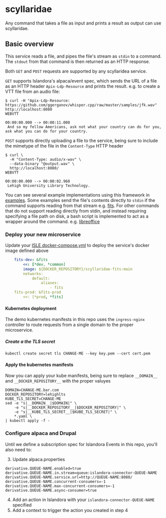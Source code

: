 # scyllaridae

Any command that takes a file as input and prints a result as output can use scyllaridae.


## Basic overview

This service reads a file, and pipes the file's stream as `stdin` to a command. The `stdout` from that command is then returned as an HTTP response.

Both `GET` and `POST` requests are supported by any scyllaridea service.

`GET` supports Islandora's alpaca/event spec, which sends the URL of a file as an HTTP header `Apix-Ldp-Resource` and prints the result. e.g. to create a VTT file from an audio file:

```
$ curl -H "Apix-Ldp-Resource: https://github.com/ggerganov/whisper.cpp/raw/master/samples/jfk.wav" http://localhost:8080
WEBVTT

00:00:00.000 --> 00:00:11.000
 And so my fellow Americans, ask not what your country can do for you, ask what you can do for your country.
```

`POST` supports directly uploading a file to the service, being sure to include the mimetype of the file in the `Content-Type` HTTP header

```
$ curl \
  -H "Content-Type: audio/x-wav" \
  --data-binary "@output.wav" \
  http://localhost:8080/
WEBVTT

00:00:00.000 --> 00:00:02.960
 Lehigh University Library Technology.
```

You can see several example implementations using this framework in [examples](./examples). Some examples send the file's contents directly to `stdin` if the command supports reading from that stream e.g. [fits](./examples/fits/scyllaridae.yml). For other commands that do not support reading directly from stdin, and instead requiring specifying a file path on disk, a bash script is implemented to act as a wrapper around the command. e.g. [libreoffice](./examples/libreoffice/cmd.sh)

### Deploy your new microservice

Update your [ISLE docker-compose.yml](https://github.com/Islandora-Devops/isle-site-template/blob/main/docker-compose.yml) to deploy the service's docker image defined above

```yaml
    fits-dev: &fits
        <<: [*dev, *common]
        image: ${DOCKER_REPOSITORY}/scyllaridae-fits:main
        networks:
            default:
                aliases:
                    - fits
    fits-prod: &fits-prod
        <<: [*prod, *fits]
```

#### Kubernetes deployment

The demo kubernetes manifests in this repo uses the `ingress-nginx` controller to route requests from a single domain to the proper microservice.

##### Create a the TLS secret

```
kubectl create secret tls CHANGE-ME --key key.pem --cert cert.pem
```

#### Apply the kubernetes manifests

Now you can apply your kube manifests, being sure to replace `__DOMAIN__` and `__DOCKER_REPOSITORY__` with the proper valuyes

```
DOMAIN=CHANGE-ME.bar.com
DOCKER_REPOSITORY=lehighlts
KUBE_TLS_SECRET=CHANGE-ME
sed -e "s|__DOMAIN__|$DOMAIN|" \
    -e "s|__DOCKER_REPOSITORY__|$DOCKER_REPOSITORY|" \
    -e "s|__KUBE_TLS_SECRET__|$KUBE_TLS_SECRET|" \
    *.yaml \
| kubectl apply -f -
```

### Configure alpaca and Drupal

Until we define a subscription spec for Islandora Events in this repo, you'll also need to:

3. Update alpaca.properties
```
derivative.QUEUE-NAME.enabled=true
derivative.QUEUE-NAME.in.stream=queue:islandora-connector-QUEUE-NAME
derivative.QUEUE-NAME.service.url=http://QUEUE-NAME:8080/
derivative.QUEUE-NAME.concurrent-consumers=-1
derivative.QUEUE-NAME.max-concurrent-consumers=-1
derivative.QUEUE-NAME.async-consumer=true
```
4. Add an action in Islandora with your `islandora-connector-QUEUE-NAME` specified
5. Add a context to trigger the action you created in step 4
